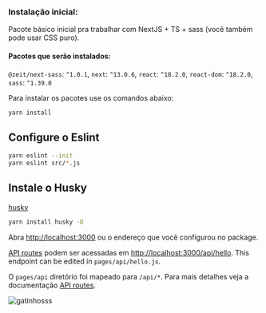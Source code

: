 ### Instalação inicial:
Pacote básico inicial pra trabalhar com NextJS + TS + sass (você também pode usar CSS puro).

#### Pacotes que serão instalados:
`@zeit/next-sass`: `^1.0.1`, `next`: `^13.0.6`, `react`: `^18.2.0`, `react-dom`: `^18.2.0`, `sass`: `^1.39.0`

Para instalar os pacotes use os comandos abaixo:
```bash
yarn install
```

## Configure o Eslint

```bash
yarn eslint --init
yarn eslint src/*.js
```

## Instale o Husky

[husky](https://github.com/typicode/husky "husky!")

```bash
yarn install husky -D
```

Abra [http://localhost:3000](http://localhost:3000) ou o endereço que você configurou no package.

[API routes](https://nextjs.org/docs/api-routes/introduction) podem ser acessadas em [http://localhost:3000/api/hello](http://localhost:3000/api/hello). This endpoint can be edited in `pages/api/hello.js`.

O `pages/api` diretório foi mapeado para `/api/*`. Para mais detalhes veja a documentação [API routes](https://nextjs.org/docs/api-routes/introduction).

![ gatinhosss ](https://s.zst.com.br/cms-assets/2021/02/enxoval-para-gatos-capa-1-.jpg)